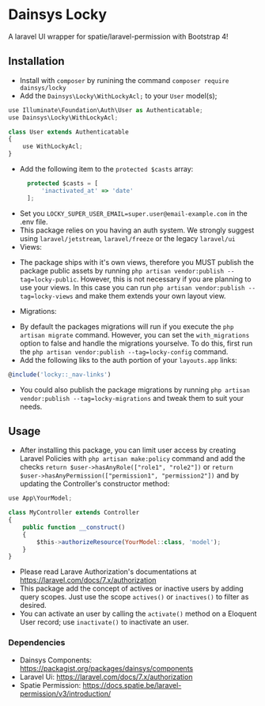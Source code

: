 # Dainsys Locky  
A laravel UI wrapper for spatie/laravel-permission with Bootstrap 4!
## Installation
* Install with `composer` by runining the command `composer require dainsys/locky`
* Add the `Dainsys\Locky\WithLockyAcl;` to your `User` model(s);
```javascript
use Illuminate\Foundation\Auth\User as Authenticatable;
use Dainsys\Locky\WithLockyAcl;

class User extends Authenticatable
{
    use WithLockyAcl;
}
```
* Add the following item to the `protected $casts` array:
  ```javascript
    protected $casts = [
        'inactivated_at' => 'date'
    ];
  ```
* Set you `LOCKY_SUPER_USER_EMAIL=super.user@email-example.com` in the .env file.
* This package relies on you having an auth system. We strongly suggest using `laravel/jetstream`, `laravel/freeze` or the legacy `laravel/ui`
* Views:
- The package ships with it's own views, therefore you MUST publish the package public assets by running `php artisan vendor:publish --tag=locky-public`. However, this is not necessary if you are planning to use your views. In this case you can run `php artisan vendor:publish --tag=locky-views` and make them extends your own layout view. 
* Migrations:
- By default the packages migrations will run if you execute the `php artisan migrate` command. However, you can set the `with_migrations` option to false and handle the migrations yourselve. To do this, first run the `php artisan vendor:publish --tag=locky-config` command.
- Add the following liks to the auth portion of your `layouts.app` links:
````javascript 
@include('locky::_nav-links')
````
- You could also publish the package migrations by running `php artisan vendor:publish --tag=locky-migrations` and tweak them to suit your needs.
## Usage
* After installing this package, you can limit user access by creating Laravel Policies with `php artisan make:policy` command and add the checks `return $user->hasAnyRole(["role1", "role2"])` or `return $user->hasAnyPermission(["permission1", "permission2"])` and by updating the Controller's constructor method:
```javascript
use App\YourModel;

class MyController extends Controller
{
    public function __construct()
    {
        $this->authorizeResource(YourModel::class, 'model');
    }
}
```
- Please read Larave Authorization's documentations at https://laravel.com/docs/7.x/authorization
- This package add the concept of actives or inactive users by adding query scopes. Just use the scope `actives()` or `inactives()` to filter as desired. 
- You can activate an user by calling the `activate()` method on a Eloquent User record; use `inactivate()` to inactivate an user.
### Dependencies
* Dainsys Components: https://packagist.org/packages/dainsys/components
* Laravel Ui: https://laravel.com/docs/7.x/authorization
* Spatie Permission: https://docs.spatie.be/laravel-permission/v3/introduction/

 
